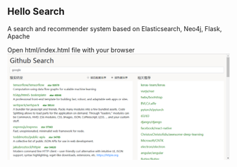 Hello Search
----
A search and recommender system based on Elasticsearch, Neo4j, Flask, Apache

Open html/index.html file with your browser
<img src="files/demo.png" />
<!--
**Demo** http://140.82.17.30:8080/
-->

